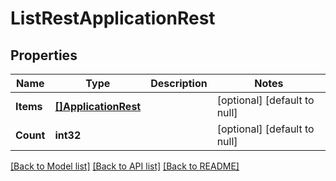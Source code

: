 # ListRestApplicationRest

## Properties
Name | Type | Description | Notes
------------ | ------------- | ------------- | -------------
**Items** | [**[]ApplicationRest**](ApplicationRest.md) |  | [optional] [default to null]
**Count** | **int32** |  | [optional] [default to null]

[[Back to Model list]](../README.md#documentation-for-models) [[Back to API list]](../README.md#documentation-for-api-endpoints) [[Back to README]](../README.md)

